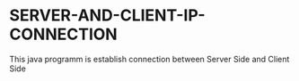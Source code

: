 # SERVER-AND-CLIENT-IP-CONNECTION

This java programm is establish connection between Server Side and Client Side

